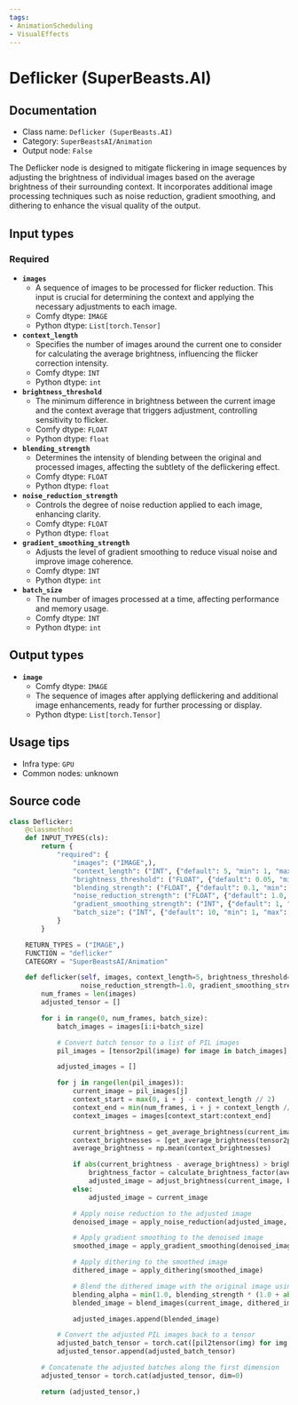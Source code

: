 ```yaml
---
tags:
- AnimationScheduling
- VisualEffects
---
```


# Deflicker (SuperBeasts.AI)
## Documentation
- Class name: `Deflicker (SuperBeasts.AI)`
- Category: `SuperBeastsAI/Animation`
- Output node: `False`

The Deflicker node is designed to mitigate flickering in image sequences by adjusting the brightness of individual images based on the average brightness of their surrounding context. It incorporates additional image processing techniques such as noise reduction, gradient smoothing, and dithering to enhance the visual quality of the output.
## Input types
### Required
- **`images`**
    - A sequence of images to be processed for flicker reduction. This input is crucial for determining the context and applying the necessary adjustments to each image.
    - Comfy dtype: `IMAGE`
    - Python dtype: `List[torch.Tensor]`
- **`context_length`**
    - Specifies the number of images around the current one to consider for calculating the average brightness, influencing the flicker correction intensity.
    - Comfy dtype: `INT`
    - Python dtype: `int`
- **`brightness_threshold`**
    - The minimum difference in brightness between the current image and the context average that triggers adjustment, controlling sensitivity to flicker.
    - Comfy dtype: `FLOAT`
    - Python dtype: `float`
- **`blending_strength`**
    - Determines the intensity of blending between the original and processed images, affecting the subtlety of the deflickering effect.
    - Comfy dtype: `FLOAT`
    - Python dtype: `float`
- **`noise_reduction_strength`**
    - Controls the degree of noise reduction applied to each image, enhancing clarity.
    - Comfy dtype: `FLOAT`
    - Python dtype: `float`
- **`gradient_smoothing_strength`**
    - Adjusts the level of gradient smoothing to reduce visual noise and improve image coherence.
    - Comfy dtype: `INT`
    - Python dtype: `int`
- **`batch_size`**
    - The number of images processed at a time, affecting performance and memory usage.
    - Comfy dtype: `INT`
    - Python dtype: `int`
## Output types
- **`image`**
    - Comfy dtype: `IMAGE`
    - The sequence of images after applying deflickering and additional image enhancements, ready for further processing or display.
    - Python dtype: `List[torch.Tensor]`
## Usage tips
- Infra type: `GPU`
- Common nodes: unknown


## Source code
```python
class Deflicker:
    @classmethod
    def INPUT_TYPES(cls):
        return {
            "required": {
                "images": ("IMAGE",),
                "context_length": ("INT", {"default": 5, "min": 1, "max": 20, "step": 1}),
                "brightness_threshold": ("FLOAT", {"default": 0.05, "min": 0.01, "max": 0.5, "step": 0.01}),
                "blending_strength": ("FLOAT", {"default": 0.1, "min": 0.0, "max": 1.0, "step": 0.01}),
                "noise_reduction_strength": ("FLOAT", {"default": 1.0, "min": 0.0, "max": 5.0, "step": 0.1}),
                "gradient_smoothing_strength": ("INT", {"default": 1, "min": 0, "max": 3, "step": 1}),
                "batch_size": ("INT", {"default": 10, "min": 1, "max": 100, "step": 1})
            }
        }

    RETURN_TYPES = ("IMAGE",)
    FUNCTION = "deflicker"
    CATEGORY = "SuperBeastsAI/Animation"

    def deflicker(self, images, context_length=5, brightness_threshold=0.05, blending_strength=0.5,
                  noise_reduction_strength=1.0, gradient_smoothing_strength=1, batch_size=10):
        num_frames = len(images)
        adjusted_tensor = []

        for i in range(0, num_frames, batch_size):
            batch_images = images[i:i+batch_size]

            # Convert batch tensor to a list of PIL images
            pil_images = [tensor2pil(image) for image in batch_images]

            adjusted_images = []

            for j in range(len(pil_images)):
                current_image = pil_images[j]
                context_start = max(0, i + j - context_length // 2)
                context_end = min(num_frames, i + j + context_length // 2 + 1)
                context_images = images[context_start:context_end]

                current_brightness = get_average_brightness(current_image)
                context_brightnesses = [get_average_brightness(tensor2pil(img)) for img in context_images]
                average_brightness = np.mean(context_brightnesses)

                if abs(current_brightness - average_brightness) > brightness_threshold:
                    brightness_factor = calculate_brightness_factor(average_brightness, current_brightness)
                    adjusted_image = adjust_brightness(current_image, brightness_factor)
                else:
                    adjusted_image = current_image

                # Apply noise reduction to the adjusted image
                denoised_image = apply_noise_reduction(adjusted_image, noise_reduction_strength)

                # Apply gradient smoothing to the denoised image
                smoothed_image = apply_gradient_smoothing(denoised_image, gradient_smoothing_strength)

                # Apply dithering to the smoothed image
                dithered_image = apply_dithering(smoothed_image)

                # Blend the dithered image with the original image using adaptive blending
                blending_alpha = min(1.0, blending_strength * (1.0 + abs(current_brightness - average_brightness)))
                blended_image = blend_images(current_image, dithered_image, blending_alpha)

                adjusted_images.append(blended_image)

            # Convert the adjusted PIL images back to a tensor
            adjusted_batch_tensor = torch.cat([pil2tensor(img) for img in adjusted_images], dim=0)
            adjusted_tensor.append(adjusted_batch_tensor)

        # Concatenate the adjusted batches along the first dimension
        adjusted_tensor = torch.cat(adjusted_tensor, dim=0)

        return (adjusted_tensor,)

```
